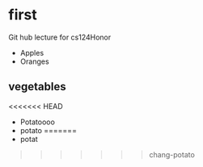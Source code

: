 # first
Git hub lecture for cs124Honor
* Apples
* Oranges
## vegetables
<<<<<<< HEAD
* Potatoooo
* potato
=======
* potat
>>>>>>> chang-potato
